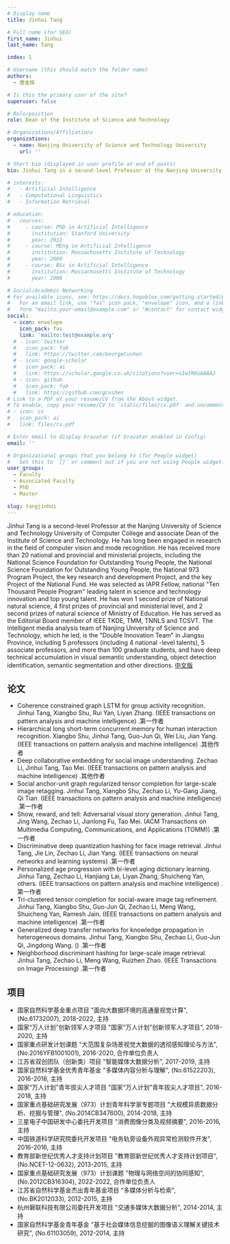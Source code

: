 ```yaml
---
# Display name
title: Jinhui Tang

# Full name (for SEO)
first_name: Jinhui
last_name: Tang

index: 1

# Username (this should match the folder name)
authors:
  - 唐金辉

# Is this the primary user of the site?
superuser: false

# Role/position
role: Dean of the Institute of Science and Technology

# Organizations/Affiliations
organizations:
  - name: Nanjing University of Science and Technology University
    url: ''

# Short bio (displayed in user profile at end of posts)
bio: Jinhui Tang is a second-level Professor at the Nanjing University of Science and Technology University of Computer College and associate Dean of the Institute of Science and Technology. He has long been engaged in research in the field of computer vision and mode recognition. He has received more than 20 national and provincial and ministerial projects, including the National Science Foundation for Outstanding Young People, the National Science Foundation for Outstanding Young People, the National 973 Program Project, the key research and development Project, and the key Project of the National Fund. He was selected as IAPR Fellow, national "Ten Thousand People Program" leading talent in science and technology innovation and top young talent. He has won 1 second prize of National natural science, 4 first prizes of provincial and ministerial level, and 2 second prizes of natural science of Ministry of Education. He has served as the Editorial Board member of IEEE TKDE, TMM, TNNLS and TCSVT. The intelligent media analysis team of Nanjing University of Science and Technology, which he led, is the "Double Innovation Team" in Jiangsu Province, including 5 professors (including 4 national -level talents), 5 associate professors, and more than 100 graduate students, and have deep technical accumulation in visual semantic understanding, object detection identification, semantic segmentation and other directions.

# interests:
#   - Artificial Intelligence
#   - Computational Linguistics
#   - Information Retrieval

# education:
#   courses:
#     - course: PhD in Artificial Intelligence
#       institution: Stanford University
#       year: 2012
#     - course: MEng in Artificial Intelligence
#       institution: Massachusetts Institute of Technology
#       year: 2009
#     - course: BSc in Artificial Intelligence
#       institution: Massachusetts Institute of Technology
#       year: 2008

# Social/Academic Networking
# For available icons, see: https://docs.hugoblox.com/getting-started/page-builder/#icons
#   For an email link, use "fas" icon pack, "envelope" icon, and a link in the
#   form "mailto:your-email@example.com" or "#contact" for contact widget.
social:
  - icon: envelope
    icon_pack: fas
    link: 'mailto:test@example.org'
  # - icon: twitter
  #   icon_pack: fab
  #   link: https://twitter.com/GeorgeCushen
  # - icon: google-scholar
  #   icon_pack: ai
  #   link: https://scholar.google.co.uk/citations?user=sIwtMXoAAAAJ
  # - icon: github
  #   icon_pack: fab
  #   link: https://github.com/gcushen
# Link to a PDF of your resume/CV from the About widget.
# To enable, copy your resume/CV to `static/files/cv.pdf` and uncomment the lines below.
# - icon: cv
#   icon_pack: ai
#   link: files/cv.pdf

# Enter email to display Gravatar (if Gravatar enabled in Config)
email: ''

# Organizational groups that you belong to (for People widget)
#   Set this to `[]` or comment out if you are not using People widget.
user_groups:
  - Faculty
  - Associated Faculty
  - PhD
  - Master

slug: tangjinhui
---
```


Jinhui Tang is a second-level Professor at the Nanjing University of Science and Technology University of Computer College and associate Dean of the Institute of Science and Technology. He has long been engaged in research in the field of computer vision and mode recognition. He has received more than 20 national and provincial and ministerial projects, including the National Science Foundation for Outstanding Young People, the National Science Foundation for Outstanding Young People, the National 973 Program Project, the key research and development Project, and the key Project of the National Fund. He was selected as IAPR Fellow, national "Ten Thousand People Program" leading talent in science and technology innovation and top young talent. He has won 1 second prize of National natural science, 4 first prizes of provincial and ministerial level, and 2 second prizes of natural science of Ministry of Education. He has served as the Editorial Board member of IEEE TKDE, TMM, TNNLS and TCSVT. The intelligent media analysis team of Nanjing University of Science and Technology, which he led, is the "Double Innovation Team" in Jiangsu Province, including 5 professors (including 4 national -level talents), 5 associate professors, and more than 100 graduate students, and have deep technical accumulation in visual semantic understanding, object detection identification, semantic segmentation and other directions. [中文版](/author/tangjinhui/)


## 论文
- Coherence constrained graph LSTM for group activity recognition. Jinhui Tang, Xiangbo Shu, Rui Yan, Liyan Zhang. (IEEE transactions on pattern analysis and machine intelligence) .第一作者
- Hierarchical long short-term concurrent memory for human interaction recognition. Xiangbo Shu, Jinhui Tang, Guo-Jun Qi, Wei Liu, Jian Yang. (IEEE transactions on pattern analysis and machine intelligence) .其他作者
- Deep collaborative embedding for social image understanding. Zechao Li, Jinhui Tang, Tao Mei. (IEEE transactions on pattern analysis and machine intelligence) .其他作者
- Social anchor-unit graph regularized tensor completion for large-scale image retagging. Jinhui Tang, Xiangbo Shu, Zechao Li, Yu-Gang Jiang, Qi Tian. (IEEE transactions on pattern analysis and machine intelligence) .第一作者
- Show, reward, and tell: Adversarial visual story generation. Jinhui Tang, Jing Wang, Zechao Li, Jianlong Fu, Tao Mei. (ACM Transactions on Multimedia Computing, Communications, and Applications (TOMM)) .第一作者
- Discriminative deep quantization hashing for face image retrieval. Jinhui Tang, Jie Lin, Zechao Li, Jian Yang. (IEEE transactions on neural networks and learning systems) .第一作者
- Personalized age progression with bi-level aging dictionary learning. Jinhui Tang, Zechao Li, Hanjiang Lai, Liyan Zhang, Shuicheng Yan, others. (IEEE transactions on pattern analysis and machine intelligence) .第一作者
- Tri-clustered tensor completion for social-aware image tag refinement. Jinhui Tang, Xiangbo Shu, Guo-Jun Qi, Zechao Li, Meng Wang, Shuicheng Yan, Ramesh Jain. (IEEE transactions on pattern analysis and machine intelligence) .第一作者
- Generalized deep transfer networks for knowledge propagation in heterogeneous domains. Jinhui Tang, Xiangbo Shu, Zechao Li, Guo-Jun Qi, Jingdong Wang. () .第一作者
- Neighborhood discriminant hashing for large-scale image retrieval. Jinhui Tang, Zechao Li, Meng Wang, Ruizhen Zhao. (IEEE Transactions on Image Processing) .第一作者


## 项目
- 国家自然科学基金重点项目 "面向大数据环境的高通量视觉计算", (No.61732007), 2018-2022, 主持
- 国家“万人计划”创新领军人才项目 "国家“万人计划”创新领军人才项目", 2018-2020, 主持
- 国家重点研发计划课题 "大范围复杂场景视觉大数据的透彻感知理论与方法", (No.2016YFB1001001), 2016-2020, 合作单位负责人
- 江苏省双创团队（创新类）项目 "智能媒体大数据分析", 2017-2019, 主持
- 国家自然科学基金优秀青年基金 "多媒体内容分析与理解", (No.61522203), 2016-2018, 主持
- 国家“万人计划”青年拔尖人才项目 "国家“万人计划”青年拔尖人才项目", 2016-2018, 主持
- 国家重点基础研究发展（973）计划青年科学家专题项目 "大规模异质数据分析、挖掘与管理", (No.2014CB347600), 2014-2018, 主持
- 三星电子中国研发中心委托开发项目 "消费图像分类及视频摘要", 2016-2016, 主持
- 中国铁道科学研究院委托开发项目 "电务轨旁设备外观异常检测软件开发", 2016-2016, 主持
- 教育部新世纪优秀人才支持计划项目 "教育部新世纪优秀人才支持计划项目", (No.NCET-12-0632), 2013-2015, 主持
- 国家重点基础研究发展（973）计划课题 "物理与网络空间的协同感知", (No.2012CB316304), 2022-2022, 合作单位负责人
- 江苏省自然科学基金杰出青年基金项目 "多媒体分析与检索", (No.BK2012033), 2012-2015, 主持
- 杭州磐联科技有限公司委托开发项目 "交通多媒体大数据分析", 2014-2014, 主持
- 国家自然科学基金青年基金 "基于社会媒体信息挖掘的图像语义理解关键技术研究", (No.61103059), 2012-2014, 主持
